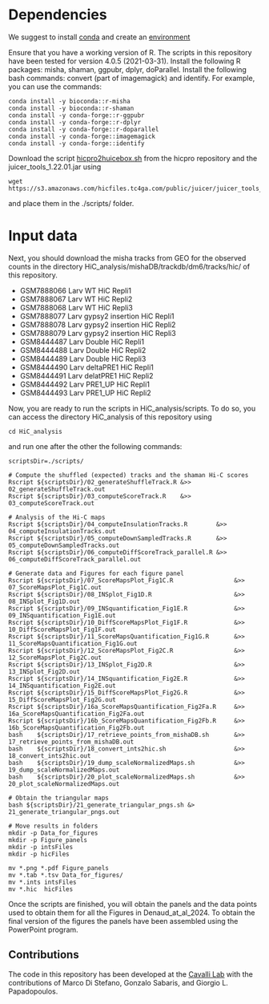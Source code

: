 # Dependencies #
We suggest to install [conda](https://conda.io/projects/conda/en/latest/user-guide/getting-started.html) and create an [environment](https://conda.io/projects/conda/en/latest/user-guide/tasks/manage-environments.html)

Ensure that you have a working version of R. The scripts in this repository have been tested for version 4.0.5 (2021-03-31).
Install the following R packages: misha, shaman, ggpubr, dplyr, doParallel.
Install the following bash commands: convert (part of imagemagick) and identify.
For example, you can use the commands:
```
conda install -y bioconda::r-misha
conda install -y bioconda::r-shaman
conda install -y conda-forge::r-ggpubr
conda install -y conda-forge::r-dplyr
conda install -y conda-forge::r-doparallel
conda install -y conda-forge::imagemagick
conda install -y conda-forge::identify
```

Download the script [hicpro2huicebox.sh](https://github.com/nservant/HiC-Pro/blob/master/bin/utils/hicpro2juicebox.sh) from the hicpro repository and the juicer_tools_1.22.01.jar using 
```
wget https://s3.amazonaws.com/hicfiles.tc4ga.com/public/juicer/juicer_tools_1.22.01.jar
```
and place them in the ./scripts/ folder.

# Input data #
Next, you should download the misha tracks from GEO for the observed counts in the directory HiC_analysis/mishaDB/trackdb/dm6/tracks/hic/ of this repository.
- GSM7888066	Larv WT HiC Repli1
- GSM7888067	Larv WT HiC Repli2
- GSM7888068	Larv WT HiC Repli3
- GSM7888077	Larv gypsy2 insertion HiC Repli1
- GSM7888078	Larv gypsy2 insertion HiC Repli2
- GSM7888079	Larv gypsy2 insertion HiC Repli3
- GSM8444487     Larv Double HiC Repli1
- GSM8444488     Larv Double HiC Repli2
- GSM8444489     Larv Double HiC Repli3
- GSM8444490     Larv deltaPRE1 HiC Repli1
- GSM8444491     Larv delatPRE1 HiC Repli2
- GSM8444492     Larv PRE1_UP HiC Repli1
- GSM8444493     Larv PRE1_UP HiC Repli2

Now, you are ready to run the scripts in HiC_analysis/scripts. To do so, you can access the directory HiC_analysis of this repository using
```
cd HiC_analysis
```
and run one after the other the following commands:
```
scriptsDir=./scripts/

# Compute the shuffled (expected) tracks and the shaman Hi-C scores
Rscript ${scriptsDir}/02_generateShuffleTrack.R &>> 02_generateShuffleTrack.out
Rscript ${scriptsDir}/03_computeScoreTrack.R    &>> 03_computeScoreTrack.out

# Analysis of the Hi-C maps
Rscript ${scriptsDir}/04_computeInsulationTracks.R        &>> 04_computeInsulationTracks.out
Rscript ${scriptsDir}/05_computeDownSampledTracks.R       &>> 05_computeDownSampledTracks.out
Rscript ${scriptsDir}/06_computeDiffScoreTrack_parallel.R &>> 06_computeDiffScoreTrack_parallel.out

# Generate data and Figures for each figure panel
Rscript ${scriptsDir}/07_ScoreMapsPlot_Fig1C.R                 &>> 07_ScoreMapsPlot_Fig1C.out
Rscript ${scriptsDir}/08_INSplot_Fig1D.R                       &>> 08_INSplot_Fig1D.out
Rscript ${scriptsDir}/09_INSquantification_Fig1E.R             &>> 09_INSquantification_Fig1E.out
Rscript ${scriptsDir}/10_DiffScoreMapsPlot_Fig1F.R             &>> 10_DiffScoreMapsPlot_Fig1F.out
Rscript ${scriptsDir}/11_ScoreMapsQuantification_Fig1G.R       &>> 11_ScoreMapsQuantification_Fig1G.out
Rscript ${scriptsDir}/12_ScoreMapsPlot_Fig2C.R                 &>> 12_ScoreMapsPlot_Fig2C.out
Rscript ${scriptsDir}/13_INSplot_Fig2D.R                       &>> 13_INSplot_Fig2D.out
Rscript ${scriptsDir}/14_INSquantification_Fig2E.R             &>> 14_INSquantification_Fig2E.out
Rscript ${scriptsDir}/15_DiffScoreMapsPlot_Fig2G.R             &>> 15_DiffScoreMapsPlot_Fig2G.out
Rscript ${scriptsDir}/16a_ScoreMapsQuantification_Fig2Fa.R     &>> 16a_ScoreMapsQuantification_Fig2Fa.out
Rscript ${scriptsDir}/16b_ScoreMapsQuantification_Fig2Fb.R     &>> 16b_ScoreMapsQuantification_Fig2Fb.out
bash    ${scriptsDir}/17_retrieve_points_from_mishaDB.sh       &>> 17_retrieve_points_from_mishaDB.out
bash    ${scriptsDir}/18_convert_ints2hic.sh                   &>> 18_convert_ints2hic.out 
bash    ${scriptsDir}/19_dump_scaleNormalizedMaps.sh           &>> 19_dump_scaleNormalizedMaps.out
bash    ${scriptsDir}/20_plot_scaleNormalizedMaps.sh           &>> 20_plot_scaleNormalizedMaps.out

# Obtain the triangular maps
bash ${scriptsDir}/21_generate_triangular_pngs.sh &> 21_generate_triangular_pngs.out

# Move results in folders
mkdir -p Data_for_figures
mkdir -p Figure_panels
mkdir -p intsFiles
mkdir -p hicFiles

mv *.png *.pdf Figure_panels
mv *.tab *.tsv Data_for_figures/
mv *.ints intsFiles
mv *.hic  hicFiles
```

Once the scripts are finished, you will obtain the panels and the data points used to obtain them for all the Figures in Denaud_at_al_2024.
To obtain the final version of the figures the panels have been assembled using the PowerPoint program.

## Contributions ##
The code in this repository has been developed at the [Cavalli Lab](https://www.igh.cnrs.fr/en/research/departments/genome-dynamics/chromatin-and-cell-biology) with the contributions of Marco Di Stefano, Gonzalo Sabaris, and Giorgio L. Papadopoulos.
